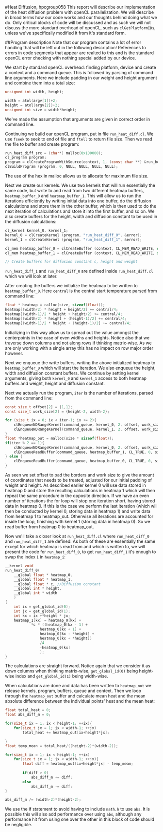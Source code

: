 #Heat Diffusion, hpcgroup058
This report will describe our implementation of the heat diffusion problem with openCL parallelization. We will describe in broad terms how our code works and our thoughts behind doing what we do. Only critical blocks of code will be discussed and as such we will not discuss the more standard overhead of openCL, such as `clGetPlatformIDs`, unless we've specifically modified it from it's standard form.

##Program description
Note that our program contains a lot of error handling that will be left out in the following description! References to errors in code segments that appear are realted to this and is the standard openCL error checking with nothing special added by our device.

We start by standard openCL overhead: finding platform, device and create a context and a command queue. This is followed by parsing of command line arguments. Here we include padding in our weight and height argument and combine them into a total size:

~~~c
unsigned int width, height;

width = atol(argv[1])+2;
height = atol(argv[2])+2;
unsigned int size = width*height; 
~~~ 

We've made the assumption that arguments are given in correct order in command line.

Continuing we build our openCL program, put in file `run_heat_diff.cl`. We use `fseek` to seek to end of file and `ftell` to return file size. Then we read the file to buffer and create program:

~~~c
run_heat_diff_src = (char*) malloc(0x100000);
cl_program program;
program = clCreateProgramWithSource(context, 1, (const char **) &run_heat_diff_src, NULL, &error);
clBuildProgram (program, 0, NULL, NULL, NULL, NULL);
~~~

The use of the hex in malloc allows us to allocate for maximum file size.

Next we create our kernels. We use two kernels that will run essentially the same code, but write to and read from two different heatmap buffers, `heatmap_buffer_0` and `heatmap_buffer_1`. This will allow us to run the iterations efficiently by writing initial data into one buffer, do the diffusion calculations and store them in the other buffer, which is then used to do the next iteration of calculations and store it into the first buffer, and so on. We also create buffers for the height, width and diffusion constant to be used in the diffusion calculations:

~~~c
cl_kernel kernel_0, kernel_1;
kernel_0 = clCreateKernel (program, "run_heat_diff_0", &error);
kernel_1 = clCreateKernel (program, "run_heat_diff_1", &error);

cl_mem heatmap_buffer_0 = clCreateBuffer (context, CL_MEM_READ_WRITE, sizeof(float) * size, NULL, &error);
cl_mem heatmap_buffer_1 = clCreateBuffer (context, CL_MEM_READ_WRITE, sizeof(float) * size, NULL, &error);

// Create buffers for diffusion constant c, height and weight
~~~

`run_heat_diff_1` and `run_heat_diff_0` are defined inside `run_heat_diff.cl` which we will look at later.

After creating the buffers we initialize the heatmap to be written to `heatmap_buffer_0`. Here `central` is the central start temperature parsed from command line:

~~~c
float * heatmap = calloc(size, sizeof(float));
heatmap[(width/2) * height + height/2] += central/4;
heatmap[(width-1)/2 * height + height/2] += central/4;
heatmap[(width/2) * height + (height-1)/2] += central/4;
heatmap[(width-1)/2 * height + (height-1)/2] += central/4;
~~~

Initializing in this way allow us to spread out the value amongst the centerpoints in the case of even widths and heights. Notice also that we traverse down columns and not along rows if thinking matrix-wise. As we are only working with a single array this has no impact on row major order however.

Next we enqueue the write buffers, writing the above initialized heatmap to `heatmap_buffer_0` which will start the iteration. We also enqueue the height, width and diffusion constant buffers. We continue by setting kernel arguments, giving both `kernel_0` and `kernel_1` access to both heatmap buffers and weight, height and diffusion constant.

Next we actually run the program, `iter` is the number of iterations, parsed from the command line:

~~~c
const size_t offset[2] = {1,1};
const size_t work_size[2] = {height-2, width-2};

for (size_t ix = 0; ix < iter-1; ix += 2){
	clEnqueueNDRangeKernel(command_queue, kernel_0, 2, offset, work_size, NULL, 0, NULL, NULL);
	clEnqueueNDRangeKernel(command_queue, kernel_1, 2, offset, work_size, NULL, 0, NULL, NULL);
}
float *heatmap_out = malloc(size * sizeof(float));
if(iter % 2 == 1){
	clEnqueueNDRangeKernel(command_queue, kernel_0, 2, offset, work_size, NULL, 0, NULL, NULL);
	clEnqueueReadBuffer(command_queue, heatmap_buffer_1, CL_TRUE, 0, size * sizeof(float), heatmap_out, 0, NULL, NULL);
} else {
	clEnqueueReadBuffer(command_queue, heatmap_buffer_0, CL_TRUE, 0, size * sizeof(float), heatmap_out, 0, NULL, NULL);
}
~~~

As seen we set offset to pad the borders and work size to give the amount of coordinates that needs to be treated, adjusted for our initial padding of weight and height. As described earlier kernel 0 will use data stored in heatmap 0 and store the resulting calculations in heatmap 1 which will then repeat the same procedure in the opposite direction. If we have an even number of iterations the for loop will stop one iteration short, having stored data in heatmap 0. If this is the case we perform the last iteration (which will then be conducted by kernel 0, storing data in heatmap 1) and write data from heatmap 1 to heatmap_out. Otherwise all iterations are accounted for inside the loop, finishing with kernel 1 (storing data in heatmap 0). So we read buffer from heatmap 0 to heatmap_out.

Now we'll take a closer look at `run_heat_diff.cl` where `run_heat_diff_0` and `run_heat_diff_1` are defined. As both of these are essentially the same except for which heatmap is read from and which is written to, we will present the code for `run_heat_diff_0`, to get `run_heat_diff_1` it's enough to swap the index `i` in `heatmap_i`:


~~~c
__kernel void
run_heat_diff_0(
	__global float * heatmap_0,
	__global float * heatmap_1,
	__global float * c, //Diffusion constant
	__global int * height,
	__global int * width
	)
{
	int ix = get_global_id(0);
	int jx = get_global_id(1);
	int kx = ix +*height * jx;
	heatmap_1[kx] = heatmap_0[kx] +
			*c * ((heatmap_0[kx - 1] +
				heatmap_0[kx + 1] +
				heatmap_0[kx - *height] +
				heatmap_0[kx + *height])
				/4
				-heatmap_0[kx]
				);
}
~~~

The calculations are straight forward. Notice again that we consider it as down columns when thinking matrix-wise, `get_global_id(0)` being height-wise index and `get_global_id(1)` being width-wise.

When calculations are done and data has been written to `heatmap_out` we release kernels, program, buffers, queue and context. Then we loop through the `heatmap_out` buffer and calculate mean heat and the mean absolute difference between the individual points' heat and the mean heat:

~~~c
float total_heat = 0;
float abs_diff_m = 0;

for(size_t ix = 1; ix < height-1; ++ix){
	for(size_t jx = 1; jx < width-1; ++jx)
		total_heat += heatmap_out[ix+height*jx];

}
float temp_mean = total_heat/((height-2)*(width-2));

for(size_t ix = 1; ix < height-1; ++ix)
	for(size_t jx = 1; jx < width-1; ++jx){
		float diff = heatmap_out[ix+height*jx] - temp_mean;
	
		if(diff > 0)
			abs_diff_m += diff;
		else
			abs_diff_m -= diff;
}

abs_diff_m /= (width-2)*(height-2);
~~~

We use the if statement to avoid having to include `math.h` to use `abs`. It is possible this will also add performance over using `abs`, although any performance hit from using one over the other in this block of code should be negligible.
		
